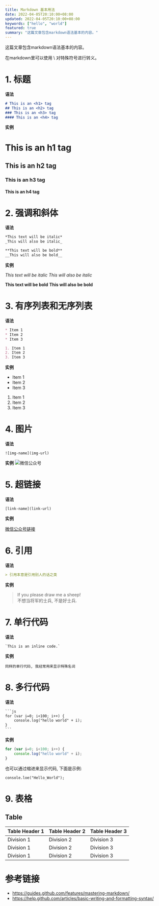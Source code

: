 ```yaml
---
title: Markdown 基本用法
date: 2022-04-05T20:10:00+08:00
updated: 2022-04-05T20:10:00+08:00
keywords: ["hello", "world"]
featured: true
summary: "这篇文章包含markdown语法基本的内容。"
---
```


这篇文章包含markdown语法基本的内容。

在markdown里可以使用 \ 对特殊符号进行转义。  

# 1. 标题

**语法**
```md
# This is an <h1> tag
## This is an <h2> tag
### This is an <h3> tag
#### This is an <h4> tag
```

**实例**

# This is an h1 tag
## This is an h2 tag
### This is an h3 tag
#### This is an h4 tag

# 2. 强调和斜体

**语法**
```md
*This text will be italic*
_This will also be italic_

**This text will be bold**
__This will also be bold__
```

**实例**

*This text will be italic*
_This will also be italic_

**This text will be bold**
__This will also be bold__

# 3. 有序列表和无序列表

**语法**
```md
* Item 1
* Item 2
* Item 3

1. Item 1
2. Item 2
3. Item 3
```

**实例**
* Item 1
* Item 2
* Item 3

1. Item 1
2. Item 2
3. Item 3

# 4. 图片

**语法**
```
![img-name](img-url)
```

**实例**
![微信公众号](https://storage.guangzhengli.com/images/wechat-official-account.png)

# 5. 超链接

**语法**
```
[link-name](link-url)
```

**实例**

[微信公众号链接](https://storage.guangzhengli.com/images/wechat-official-account.png)

# 6. 引用

**语法**
```md
> 引用本意是引用别人的话之类  
```

**实例**

> If you please draw me a sheep!  
> 不想当将军的士兵, 不是好士兵.  

# 7. 单行代码

**语法**
```
`This is an inline code.`
```

**实例**

`同样的单行代码, 我经常用来显示特殊名词`

# 8. 多行代码

**语法**

```md
​```js
for (var i=0; i<100; i++) {
    console.log("hello world" + i);
}
​```
```

**实例**

```js
for (var i=0; i<100; i++) {
    console.log("hello world" + i);
}
```

也可以通过缩进来显示代码, 下面是示例:  

    console.loe("Hello_World");

# 9. 表格

## Table

| Table Header 1 | Table Header 2 | Table Header 3 |
| - | - | - |
| Division 1 | Division 2 | Division 3 |
| Division 1 | Division 2 | Division 3 |
| Division 1 | Division 2 | Division 3 |

# 参考链接

- https://guides.github.com/features/mastering-markdown/  
- https://help.github.com/articles/basic-writing-and-formatting-syntax/
